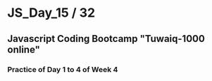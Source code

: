 # JS_Day_15 / 32 

## Javascript Coding Bootcamp "Tuwaiq-1000 online"

### Practice of Day 1 to 4 of Week 4
